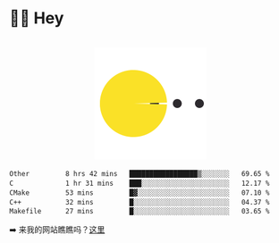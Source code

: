 
# 👋🏻 Hey
<div align="center">
	<br>
	<img src="https://raw.githubusercontent.com/Aniket965/Aniket965/master/pacman.svg?sanitize=true" width="200" height="200">
	<br>
</div>

<!--START_SECTION:waka-->

```txt
Other         8 hrs 42 mins   █████████████████▒░░░░░░░   69.65 %
C             1 hr 31 mins    ███░░░░░░░░░░░░░░░░░░░░░░   12.17 %
CMake         53 mins         █▓░░░░░░░░░░░░░░░░░░░░░░░   07.10 %
C++           32 mins         █░░░░░░░░░░░░░░░░░░░░░░░░   04.37 %
Makefile      27 mins         █░░░░░░░░░░░░░░░░░░░░░░░░   03.65 %
```

<!--END_SECTION:waka-->

 ➡️  来我的网站瞧瞧吗？[这里](https://www.shaolongfei.com)
